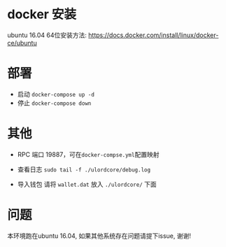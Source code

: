 # docker 安装
ubuntu 16.04 64位安装方法:
https://docs.docker.com/install/linux/docker-ce/ubuntu

# 部署

* 启动 `docker-compose up -d`
* 停止 `docker-compose down`

# 其他
* RPC 端口 19887，可在`docker-compse.yml`配置映射

* 查看日志
 `sudo tail -f ./ulordcore/debug.log`

* 导入钱包
 请将 `wallet.dat` 放入 `./ulordcore/` 下面

# 问题
本环境跑在ubuntu 16.04, 如果其他系统存在问题请提下issue, 谢谢!
